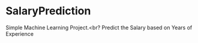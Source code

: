 # SalaryPrediction
Simple Machine Learning Project.<br?
 Predict the Salary based on Years of Experience
